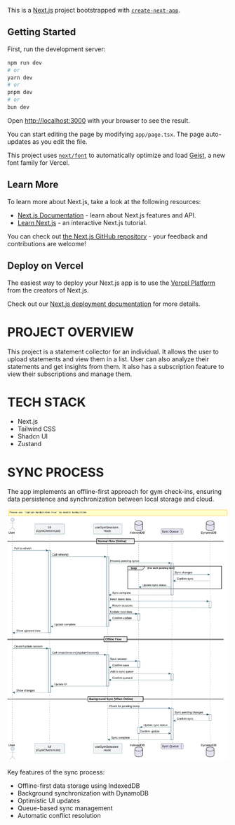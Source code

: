 This is a [Next.js](https://nextjs.org) project bootstrapped with [`create-next-app`](https://nextjs.org/docs/app/api-reference/cli/create-next-app).

## Getting Started

First, run the development server:

```bash
npm run dev
# or
yarn dev
# or
pnpm dev
# or
bun dev
```

Open [http://localhost:3000](http://localhost:3000) with your browser to see the result.

You can start editing the page by modifying `app/page.tsx`. The page auto-updates as you edit the file.

This project uses [`next/font`](https://nextjs.org/docs/app/building-your-application/optimizing/fonts) to automatically optimize and load [Geist](https://vercel.com/font), a new font family for Vercel.

## Learn More

To learn more about Next.js, take a look at the following resources:

- [Next.js Documentation](https://nextjs.org/docs) - learn about Next.js features and API.
- [Learn Next.js](https://nextjs.org/learn) - an interactive Next.js tutorial.

You can check out [the Next.js GitHub repository](https://github.com/vercel/next.js) - your feedback and contributions are welcome!

## Deploy on Vercel

The easiest way to deploy your Next.js app is to use the [Vercel Platform](https://vercel.com/new?utm_medium=default-template&filter=next.js&utm_source=create-next-app&utm_campaign=create-next-app-readme) from the creators of Next.js.

Check out our [Next.js deployment documentation](https://nextjs.org/docs/app/building-your-application/deploying) for more details.

# PROJECT OVERVIEW

This project is a statement collector for an individual. It allows the user to upload statements and view them in a list.
User can also analyze their statements and get insights from them.
It also has a subscription feature to view their subscriptions and manage them.

# TECH STACK

- Next.js
- Tailwind CSS
- Shadcn UI
- Zustand

# SYNC PROCESS

The app implements an offline-first approach for gym check-ins, ensuring data persistence and synchronization between local storage and cloud.

![Gym Sessions Sync Process](/public/sync-process.svg)

Key features of the sync process:
- Offline-first data storage using IndexedDB
- Background synchronization with DynamoDB
- Optimistic UI updates
- Queue-based sync management
- Automatic conflict resolution
